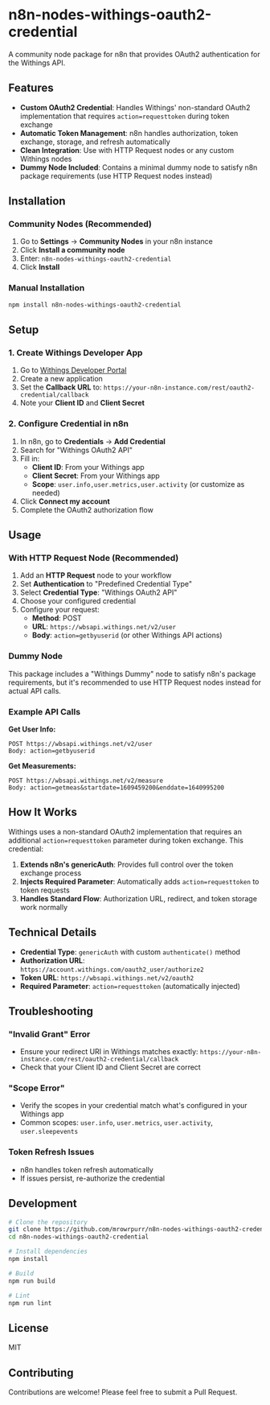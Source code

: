 # n8n-nodes-withings-oauth2-credential

A community node package for n8n that provides OAuth2 authentication for the Withings API.

## Features

- **Custom OAuth2 Credential**: Handles Withings' non-standard OAuth2 implementation that requires `action=requesttoken` during token exchange
- **Automatic Token Management**: n8n handles authorization, token exchange, storage, and refresh automatically
- **Clean Integration**: Use with HTTP Request nodes or any custom Withings nodes
- **Dummy Node Included**: Contains a minimal dummy node to satisfy n8n package requirements (use HTTP Request nodes instead)

## Installation

### Community Nodes (Recommended)

1. Go to **Settings** → **Community Nodes** in your n8n instance
2. Click **Install a community node**
3. Enter: `n8n-nodes-withings-oauth2-credential`
4. Click **Install**

### Manual Installation

```bash
npm install n8n-nodes-withings-oauth2-credential
```

## Setup

### 1. Create Withings Developer App

1. Go to [Withings Developer Portal](https://developer.withings.com/)
2. Create a new application
3. Set the **Callback URL** to: `https://your-n8n-instance.com/rest/oauth2-credential/callback`
4. Note your **Client ID** and **Client Secret**

### 2. Configure Credential in n8n

1. In n8n, go to **Credentials** → **Add Credential**
2. Search for "Withings OAuth2 API"
3. Fill in:
   - **Client ID**: From your Withings app
   - **Client Secret**: From your Withings app
   - **Scope**: `user.info,user.metrics,user.activity` (or customize as needed)
4. Click **Connect my account**
5. Complete the OAuth2 authorization flow

## Usage

### With HTTP Request Node (Recommended)

1. Add an **HTTP Request** node to your workflow
2. Set **Authentication** to "Predefined Credential Type"
3. Select **Credential Type**: "Withings OAuth2 API"
4. Choose your configured credential
5. Configure your request:
   - **Method**: POST
   - **URL**: `https://wbsapi.withings.net/v2/user`
   - **Body**: `action=getbyuserid` (or other Withings API actions)

### Dummy Node

This package includes a "Withings Dummy" node to satisfy n8n's package requirements, but it's recommended to use HTTP Request nodes instead for actual API calls.

### Example API Calls

**Get User Info:**
```
POST https://wbsapi.withings.net/v2/user
Body: action=getbyuserid
```

**Get Measurements:**
```
POST https://wbsapi.withings.net/v2/measure
Body: action=getmeas&startdate=1609459200&enddate=1640995200
```

## How It Works

Withings uses a non-standard OAuth2 implementation that requires an additional `action=requesttoken` parameter during token exchange. This credential:

1. **Extends n8n's genericAuth**: Provides full control over the token exchange process
2. **Injects Required Parameter**: Automatically adds `action=requesttoken` to token requests
3. **Handles Standard Flow**: Authorization URL, redirect, and token storage work normally

## Technical Details

- **Credential Type**: `genericAuth` with custom `authenticate()` method
- **Authorization URL**: `https://account.withings.com/oauth2_user/authorize2`
- **Token URL**: `https://wbsapi.withings.net/v2/oauth2`
- **Required Parameter**: `action=requesttoken` (automatically injected)

## Troubleshooting

### "Invalid Grant" Error
- Ensure your redirect URI in Withings matches exactly: `https://your-n8n-instance.com/rest/oauth2-credential/callback`
- Check that your Client ID and Client Secret are correct

### "Scope Error"
- Verify the scopes in your credential match what's configured in your Withings app
- Common scopes: `user.info`, `user.metrics`, `user.activity`, `user.sleepevents`

### Token Refresh Issues
- n8n handles token refresh automatically
- If issues persist, re-authorize the credential

## Development

```bash
# Clone the repository
git clone https://github.com/mrowrpurr/n8n-nodes-withings-oauth2-credential.git
cd n8n-nodes-withings-oauth2-credential

# Install dependencies
npm install

# Build
npm run build

# Lint
npm run lint
```

## License

MIT

## Contributing

Contributions are welcome! Please feel free to submit a Pull Request.
